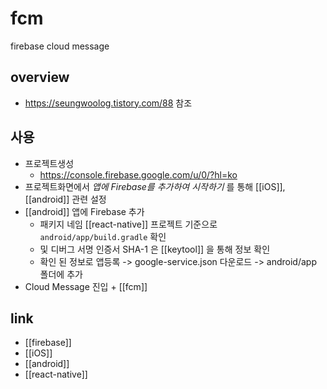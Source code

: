 # fcm
firebase cloud message

## overview
+ https://seungwoolog.tistory.com/88 참조

## 사용
- 프로젝트생성
  + https://console.firebase.google.com/u/0/?hl=ko
- 프로젝트화면에서 *앱에 Firebase를 추가하여 시작하기* 를 통해 [[iOS]], [[android]] 관련 설정
- [[android]] 앱에 Firebase 추가
  - 패키지 네임 [[react-native]] 프로젝트 기준으로 `android/app/build.gradle` 확인
  - 및 디버그 서명 인증서 SHA-1 은 [[keytool]] 을 통해 정보 확인
  - 확인 된 정보로 앱등록 -> google-service.json 다운로드 -> android/app 폴더에 추가
- Cloud Message 진입 + [[fcm]]


## link
- [[firebase]]
- [[iOS]]
- [[android]]
- [[react-native]]
